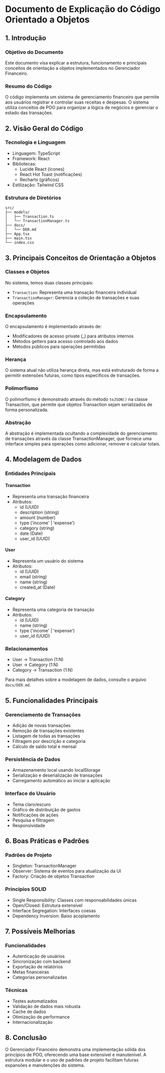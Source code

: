 # Documento de Explicação do Código Orientado a Objetos

## 1. Introdução

### Objetivo do Documento
Este documento visa explicar a estrutura, funcionamento e principais conceitos de orientação a objetos implementados no Gerenciador Financeiro.

### Resumo do Código
O código implementa um sistema de gerenciamento financeiro que permite aos usuários registrar e controlar suas receitas e despesas. O sistema utiliza conceitos de POO para organizar a lógica de negócios e gerenciar o estado das transações.

## 2. Visão Geral do Código

### Tecnologia e Linguagem
- Linguagem: TypeScript
- Framework: React
- Bibliotecas: 
  - Lucide React (ícones)
  - React Hot Toast (notificações)
  - Recharts (gráficos)
- Estilização: Tailwind CSS

### Estrutura de Diretórios
```
src/
├── models/
│   ├── Transaction.ts
│   └── TransactionManager.ts
├── docs/
│   └── DER.md
├── App.tsx
├── main.tsx
└── index.css
```

## 3. Principais Conceitos de Orientação a Objetos

### Classes e Objetos
No sistema, temos duas classes principais:
- `Transaction`: Representa uma transação financeira individual
- `TransactionManager`: Gerencia a coleção de transações e suas operações

### Encapsulamento
O encapsulamento é implementado através de:
- Modificadores de acesso private (_) para atributos internos
- Métodos getters para acesso controlado aos dados
- Métodos públicos para operações permitidas

### Herança
O sistema atual não utiliza herança direta, mas está estruturado de forma a permitir extensões futuras, como tipos específicos de transações.

### Polimorfismo
O polimorfismo é demonstrado através do método `toJSON()` na classe Transaction, que permite que objetos Transaction sejam serializados de forma personalizada.

### Abstração
A abstração é implementada ocultando a complexidade do gerenciamento de transações através da classe TransactionManager, que fornece uma interface simples para operações como adicionar, remover e calcular totais.

## 4. Modelagem de Dados

### Entidades Principais

#### Transaction
- Representa uma transação financeira
- Atributos:
  - id (UUID)
  - description (string)
  - amount (number)
  - type ('income' | 'expense')
  - category (string)
  - date (Date)
  - user_id (UUID)

#### User
- Representa um usuário do sistema
- Atributos:
  - id (UUID)
  - email (string)
  - name (string)
  - created_at (Date)

#### Category
- Representa uma categoria de transação
- Atributos:
  - id (UUID)
  - name (string)
  - type ('income' | 'expense')
  - user_id (UUID)

### Relacionamentos
- User -> Transaction (1:N)
- User -> Category (1:N)
- Category -> Transaction (1:N)

Para mais detalhes sobre a modelagem de dados, consulte o arquivo `docs/DER.md`.

## 5. Funcionalidades Principais

### Gerenciamento de Transações
- Adição de novas transações
- Remoção de transações existentes
- Listagem de todas as transações
- Filtragem por descrição e categoria
- Cálculo de saldo total e mensal

### Persistência de Dados
- Armazenamento local usando localStorage
- Serialização e deserialização de transações
- Carregamento automático ao iniciar a aplicação

### Interface do Usuário
- Tema claro/escuro
- Gráfico de distribuição de gastos
- Notificações de ações
- Pesquisa e filtragem
- Responsividade

## 6. Boas Práticas e Padrões

### Padrões de Projeto
- Singleton: TransactionManager
- Observer: Sistema de eventos para atualização da UI
- Factory: Criação de objetos Transaction

### Princípios SOLID
- Single Responsibility: Classes com responsabilidades únicas
- Open/Closed: Estrutura extensível
- Interface Segregation: Interfaces coesas
- Dependency Inversion: Baixo acoplamento

## 7. Possíveis Melhorias

### Funcionalidades
- Autenticação de usuários
- Sincronização com backend
- Exportação de relatórios
- Metas financeiras
- Categorias personalizadas

### Técnicas
- Testes automatizados
- Validação de dados mais robusta
- Cache de dados
- Otimização de performance
- Internacionalização

## 8. Conclusão

O Gerenciador Financeiro demonstra uma implementação sólida dos princípios de POO, oferecendo uma base extensível e manutenível. A estrutura modular e o uso de padrões de projeto facilitam futuras expansões e manutenções do sistema.